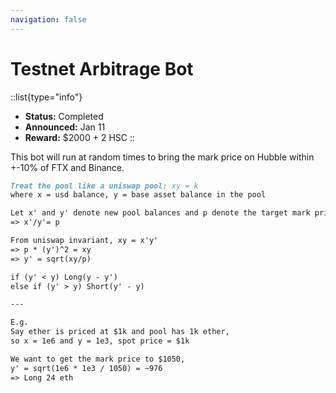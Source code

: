 ```yaml
---
navigation: false
---
```


# Testnet Arbitrage Bot

::list{type="info"}
- **Status:** Completed
- **Announced:** Jan 11
- **Reward:** $2000 + 2 HSC
::

This bot will run at random times to bring the mark price on Hubble within +-10% of FTX and Binance.

```markdown
Treat the pool like a uniswap pool: xy = k
where x = usd balance, y = base asset balance in the pool

Let x' and y' denote new pool balances and p denote the target mark price
=> x'/y'= p

From uniswap invariant, xy = x'y'
=> p * (y')^2 = xy
=> y' = sqrt(xy/p)

if (y' < y) Long(y - y')
else if (y' > y) Short(y' - y)

---

E.g.
Say ether is priced at $1k and pool has 1k ether,
so x = 1e6 and y = 1e3, spot price = $1k

We want to get the mark price to $1050,
y' = sqrt(1e6 * 1e3 / 1050) = ~976
=> Long 24 eth

```
